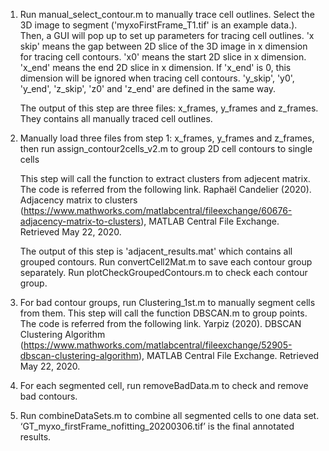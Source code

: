 1. Run manual_select_contour.m to manually trace cell outlines.Select the 3D image to segment ('myxoFirstFrame_T1.tif' is an example data.).Then, a GUI will pop up to set up parameters for tracing cell outlines. 'x skip' means the gap between 2D slice of the 3D image in x dimension for tracing cell contours.'x0' means the start 2D slice in x dimension. 'x_end' means the end 2D slice in x dimension. If 'x_end' is 0, this dimension will be ignored when tracing cell contours.'y_skip', 'y0', 'y_end', 'z_skip', 'z0' and 'z_end' are defined in the same way.	The output of this step are three files: x_frames, y_frames and z_frames. They contains all manually traced cell outlines.2. Manually load three files from step 1: x_frames, y_frames and z_frames, then run assign_contour2cells_v2.m to group 2D cell contours to single cells	This step will call the function to extract clusters from adjecent matrix. The code is referred from the following link.Raphaël Candelier (2020). Adjacency matrix to clusters (https://www.mathworks.com/matlabcentral/fileexchange/60676-adjacency-matrix-to-clusters), MATLAB Central File Exchange. Retrieved May 22, 2020.	The output of this step is 'adjacent_results.mat' which contains all grouped contours.Run convertCell2Mat.m to save each contour group separately.Run plotCheckGroupedContours.m to check each contour group.3. For bad contour groups, run Clustering_1st.m to manually segment cells from them.This step will call the function DBSCAN.m to group points. The code is referred from the following link.Yarpiz (2020). DBSCAN Clustering Algorithm (https://www.mathworks.com/matlabcentral/fileexchange/52905-dbscan-clustering-algorithm), MATLAB Central File Exchange. Retrieved May 22, 2020.4. For each segmented cell, run removeBadData.m to check and remove bad contours.5. Run combineDataSets.m to combine all segmented cells to one data set. ‘GT_myxo_firstFrame_nofitting_20200306.tif’ is the final annotated results.